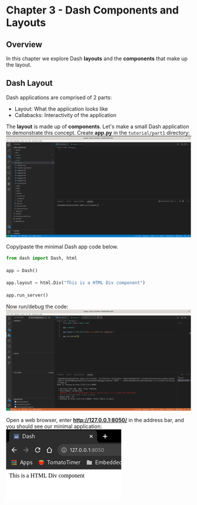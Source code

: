 # Chapter 3 - Dash Components and Layouts
## Overview

In this chapter we explore Dash **layouts** and the **components** that make up the layout.

## Dash Layout
Dash applications are comprised of 2 parts:
- Layout: What the application looks like
- Callabacks: Interactivity of the application

The **layout** is made up of **components**.  Let's make a small Dash application to demonstrate this concept.  Create **app.py** in the `tutorial/part1` directory:
![Make app.py](../assets/p1_s3/make_app_py.png)

Copy/paste the minimal Dash app code below.  
```python
from dash import Dash, html

app = Dash()

app.layout = html.Div("This is a HTML Div component")

app.run_server()
```

Now run/debug the code:
![Running minimal Dash app](../assets/p1_s3/run_minimal.png)


Open a web browser, enter **http://127.0.0.1:8050/** in the address bar, and you should see our minimal application:
![Display minimal Dash app](../assets/p1_s3/display_minimal.png)

